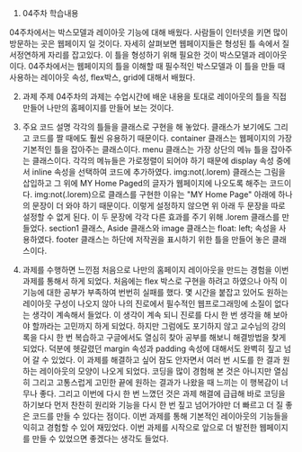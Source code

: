1. 04주차 학습내용

04주차에서는 박스모델과 레이아웃 기능에 대해 배웠다.
사람들이 인터넷을 키면 많이 방문하는 곳은 웹페이지 일 것이다.
자세히 살펴보면 웹페이지들은 형성된 틀 속에서 질서정연하게 자리를 잡고있다.
이 틀을 형성하기 위해 필요한 것이 박스모델과 레이아웃이다.
04주차에서는 웹페이지의 틀을 이해할 때 필수적인 박스모델과 이 틀을 만들 때 사용하는 레이아웃 속성, flex박스, grid에 대해서 배웠다.

2. 과제 주제
04주차의 과제는 수업시간에 배운 내용을 토대로 레이아웃의 틀을 직접 만들어 나만의 홈페이지를 만들어 보는 것이다.

3. 주요 코드 설명
각각의 틀들을 클래스로 구현을 해 놓았다. 클래스가 보기에도 그리고 코드를 짤 때에도 훨씬 유용하기 때문이다.
container 클래스는 웹페이지의 가장 기본적인 틀을 잡아주는 클래스이다.
menu 클래스는 가장 상단의 메뉴 틀을 잡아주는 클래스이다. 각각의 메뉴들은 가로정렬이 되어야 하기 때문에 display 속성 중에서 inline 속성을 선택하여 코드에 추가하였다.
img:not(.lorem) 클래스는 그림을 삽입하고 그 위에 MY Home Paged의 글자가 웹페이지에 나오도록 해주는 코드이다. 
img:not(.lorem)으로 클래스를 구현한 이유는 "MY Home Page" 아래에 하나의 문장이 더 와야 하기 때문이다. 이렇게 설정하지 않으면 위 아래 두 문장을 따로 설정할 수 없게 된다. 
이 두 문장에 각각 다른 효과를 주기 위해 .lorem 클래스를 만들었다. 
section1 클래스, Aside 클래스와 image 클래스는 float: left; 속성을 사용하였다.
footer 클래스는 하단에 저작권을 표시하기 위한 틀을 만들어 놓은 클래스이다.

4. 과제를 수행하면 느낀점
처음으로 나만의 홈페이지 레이아웃을 만드는 경험을 이번 과제를 통해서 하게 되었다.
처음에는 flex 박스로 구현을 하려고 하였으나 아직 이 기능에 대한 공부가 부족하여 번번히 실패를 했다.
몇 시간을 붙잡고 있어도 원하는 레이아웃 구성이 나오지 않아 나의 진로에서 필수적인 웹프로그래밍에
소질이 없다는 생각이 계속해서 들었다. 이 생각이 계속 되니 진로를 다시 한 번 생각을 해 보아야 할까라는 고민까지 하게 되었다.
하지만 그럼에도 포기하지 않고 교수님의 강의록을 다시 한 번 복습하고 구글에서도 열심히 찾아 공부를 해보니 해결방법을 찾게 되었다.
덕분에 헷갈렸던 margin 속성과 padding 속성에 대해서도 완벽히 짚고 넘어 갈 수 있었다.
이 과제를 해결하고 싶어 잠도 안자면서 여러 번 시도를 한 결과 원하는 레이아웃의 모양이 나오게 되었다.
코딩을 많이 경험해 본 것은 아니지만 열심히 그리고 고통스럽게 고민한 끝에 원하는 결과가 나왔을 때 느끼는 이 행복감이 너무나 좋다.
그리고 이번에 다시 한 번 느꼈던 것은 과제 해결에 급급해 바로 코딩을 하기보다 먼저 찬찬히 원리와 기능을 다시 한 번 짚고 넘어가야만
더 빠르고 더 질 좋은 코드를 만들 수 있다는 점이다.
이번 과제를 통해 기본적인 레이아웃의 기능들을 익히고 경험할 수 있어 재밌었다. 이번 과제를 시작으로 앞으로 더 발전한 웹페이지를 만들 수 있었으면 좋겠다는 생각도 들었다. 